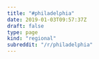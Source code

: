 ```yaml
---
title: "#philadelphia"
date: 2019-01-03T09:57:37Z
draft: false
type: page
kind: "regional"
subreddit: "/r/philadelphia"
---
```

